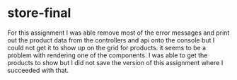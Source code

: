 # store-final
<p>
For this assignment I was able remove most of the error messages and print out the product data from the controllers and api onto the console but I could not get it to show up on the grid for 
products. it seems to be a problem with rendering one of the components. I was able to get the products to show but I did not save the version of this assignment where I succeeded with that. 
 </p>
